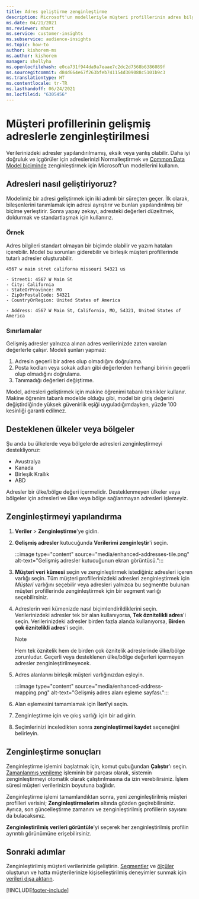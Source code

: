 ```yaml
---
title: Adres geliştirme zenginleştirme
description: Microsoft'un modelleriyle müşteri profillerinin adres bilgilerini zenginleştirin ve normalleştirin.
ms.date: 04/21/2021
ms.reviewer: mhart
ms.service: customer-insights
ms.subservice: audience-insights
ms.topic: how-to
author: kishorem-ms
ms.author: kishorem
manager: shellyha
ms.openlocfilehash: e0ca731f944da9a7eaae7c2dc2d7568b6386089f
ms.sourcegitcommit: d84d664e67f263bfeb741154d309088c5101b9c3
ms.translationtype: HT
ms.contentlocale: tr-TR
ms.lasthandoff: 06/24/2021
ms.locfileid: "6305456"
---
```

# <a name="enrichment-of-customer-profiles-with-enhanced-addresses"></a>Müşteri profillerinin gelişmiş adreslerle zenginleştirilmesi

Verilerinizdeki adresler yapılandırılmamış, eksik veya yanlış olabilir. Daha iyi doğruluk ve içgörüler için adreslerinizi Normalleştirmek ve [Common Data Model biçiminde](/common-data-model/schema/core/applicationcommon/address) zenginleştirmek için Microsoft'un modellerini kullanın.

## <a name="how-we-enhance-addresses"></a>Adresleri nasıl geliştiriyoruz?

Modelimiz bir adresi geliştirmek için iki adımlı bir süreçten geçer. İlk olarak, bileşenlerini tanımlamak için adresi ayrıştırır ve bunları yapılandırılmış bir biçime yerleştirir. Sonra yapay zekayı, adresteki değerleri düzeltmek, doldurmak ve standartlaşmak için kullanırız.

### <a name="example"></a>Örnek

Adres bilgileri standart olmayan bir biçimde olabilir ve yazım hataları içerebilir. Model bu sorunları giderebilir ve birleşik müşteri profillerinde tutarlı adresler oluşturabilir.

```Input
4567 w main stret californa missouri 54321 us
```

```Output
- Street1: 4567 W Main St
- City: California
- StateOrProvince: MO
- ZipOrPostalCode: 54321
- CountryOrRegion: United States of America

- Address: 4567 W Main St, California, MO, 54321, United States of America
```

### <a name="limitations"></a>Sınırlamalar

Gelişmiş adresler yalnızca alınan adres verilerinizde zaten varolan değerlerle çalışır. Modeli şunları yapmaz: 

1. Adresin geçerli bir adres olup olmadığını doğrulama.
2. Posta kodları veya sokak adları gibi değerlerden herhangi birinin geçerli olup olmadığını doğrulama.
3. Tanımadığı değerleri değiştirme.

Model, adresleri geliştirmek için makine öğrenimi tabanlı teknikler kullanır. Makine öğrenim tabanlı modelde olduğu gibi, model bir giriş değerini değiştirdiğinde yüksek güvenirlik eşiği uyguladığımdayken, yüzde 100 kesinliği garanti edilmez.

## <a name="supported-countries-or-regions"></a>Desteklenen ülkeler veya bölgeler

Şu anda bu ülkelerde veya bölgelerde adresleri zenginleştirmeyi destekliyoruz: 

- Avustralya
- Kanada
- Birleşik Krallık
- ABD

Adresler bir ülke/bölge değeri içermelidir. Desteklenmeyen ülkeler veya bölgeler için adresleri ve ülke veya bölge sağlanmayan adresleri işlemeyiz.

## <a name="configure-the-enrichment"></a>Zenginleştirmeyi yapılandırma

1. **Veriler** > **Zenginleştirme**'ye gidin.

1. **Gelişmiş adresler** kutucuğunda **Verilerimi zenginleştir**'i seçin.

   :::image type="content" source="media/enhanced-addresses-tile.png" alt-text="Gelişmiş adresler kutucuğunun ekran görüntüsü.":::

1. **Müşteri veri kümesi** seçin ve zenginleştirmek istediğiniz adresleri içeren varlığı seçin. Tüm müşteri profillerinizdeki adresleri zenginleştirmek için *Müşteri* varlığını seçebilir veya adresleri yalnızca bu segmentte bulunan müşteri profillerinde zenginleştirmek için bir segment varlığı seçebilirsiniz.

1. Adreslerin veri kümenizde nasıl biçimlendirildiklerini seçin. Verilerinizdeki adresler tek bir alan kullanıyorsa, **Tek öznitelikli adres**'i seçin. Verilerinizdeki adresler birden fazla alanda kullanıyorsa, **Birden çok öznitelikli adres**'i seçin.

   > [!NOTE]
   > Hem tek öznitelik hem de birden çok öznitelik adreslerinde ülke/bölge zorunludur. Geçerli veya desteklenen ülke/bölge değerleri içermeyen adresler zenginleştirilmeyecek.

1.  Adres alanlarını birleşik müşteri varlığınızdan eşleyin.

    :::image type="content" source="media/enhanced-address-mapping.png" alt-text="Gelişmiş adres alanı eşleme sayfası.":::

1. Alan eşlemesini tamamlamak için **İleri**'yi seçin.

1. Zenginleştirme için ve çıkış varlığı için bir ad girin.

1. Seçimlerinizi inceledikten sonra **zenginleştirmei kaydet** seçeneğini belirleyin.

## <a name="enrichment-results"></a>Zenginleştirme sonuçları

Zenginleştirme işlemini başlatmak için, komut çubuğundan **Çalıştır**'ı seçin. [Zamanlanmış yenileme](system.md#schedule-tab) işleminin bir parçası olarak, sistemin zenginleştirmeyi otomatik olarak çalıştırılmasına da izin verebilirsiniz. İşlem süresi müşteri verilerinizin boyutuna bağlıdır.

Zenginleştirme işlemi tamamlandıktan sonra, yeni zenginleştirilmiş müşteri profilleri verisini; **Zenginleştirmelerim** altında gözden geçirebilirsiniz. Ayrıca, son güncelleştirme zamanını ve zenginleştirilmiş profillerin sayısını da bulacaksınız.

**Zenginleştirilmiş verileri görüntüle**'yi seçerek her zenginleştirilmiş profilin ayrıntılı görünümüne erişebilirsiniz.

## <a name="next-steps"></a>Sonraki adımlar

Zenginleştirilmiş müşteri verilerinizle geliştirin. [Segmentler](segments.md) ve [ölçüler](measures.md) oluşturun ve hatta müşterilerinize kişiselleştirilmiş deneyimler sunmak için [verileri dışa aktarın](export-destinations.md).

[!INCLUDE[footer-include](../includes/footer-banner.md)]
